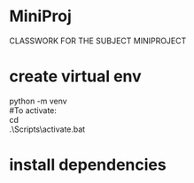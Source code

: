 # MiniProj
CLASSWORK FOR THE SUBJECT MINIPROJECT

# create virtual env
python -m venv <venv-name>  
#To activate:  
cd <venv-name>  
.\Scripts\activate.bat  
  
# install dependencies  
